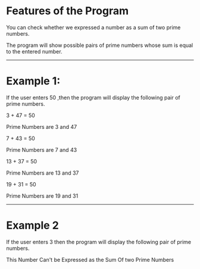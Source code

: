 # Features of the Program

You can check whether we expressed a number as a sum of two prime numbers.

The program will show possible pairs of prime numbers whose sum is equal to the entered number.
___________________________________________________
# Example 1:

If the user enters 50 ,then the program will display the following pair of prime numbers.

3 + 47 = 50

 Prime Numbers are 3 and 47

 7 + 43 = 50

 Prime Numbers are 7 and 43

 13 + 37 = 50

 Prime Numbers are 13 and 37

 19 + 31 = 50

 Prime Numbers are 19 and 31
______________________________________________________________________
# Example 2

If the user enters 3 then the program will display the following pair of prime numbers.

This Number Can't be Expressed as the Sum Of two Prime Numbers

